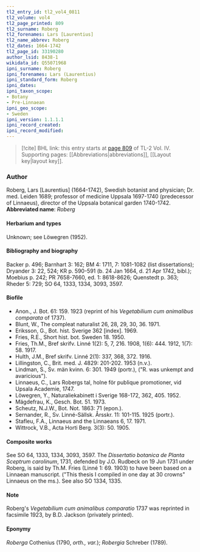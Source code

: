 ```yaml
---
tl2_entry_id: tl2_vol4_0811
tl2_volume: vol4
tl2_page_printed: 809
tl2_surname: Roberg
tl2_forenames: Lars [Laurentius]
tl2_name_abbrev: Roberg
tl2_dates: 1664-1742
tl2_page_id: 33190280
author_lsid: 8438-1
wikidata_id: Q55071968
ipni_surname: Roberg
ipni_forenames: Lars (Laurentius)
ipni_standard_form: Roberg
ipni_dates: 
ipni_taxon_scope: 
- Botany
- Pre-Linnaean
ipni_geo_scope: 
- Sweden
ipni_version: 1.1.1.1
ipni_record_created: 
ipni_record_modified:
---
```



> [!cite] BHL link: this entry starts at [page 809](https://www.biodiversitylibrary.org/page/33190280) of TL-2 Vol. IV.
> Supporting pages: [[Abbreviations|abbreviations]], [[Layout key|layout key]].

### Author

Roberg, Lars \[Laurentius\] (1664-1742), Swedish botanist and physician; Dr. med. Leiden 1689; professor of medicine Uppsala 1697-1740 (predecessor of Linnaeus), director of the Uppsala botanical garden 1740-1742. 
**Abbreviated name**: *Roberg*

#### Herbarium and types

Unknown; see Löwegren (1952).

#### Bibliography and biography

Backer p. 496; Barnhart 3: 162; BM 4: 1711, 7: 1081-1082 (list dissertations); Dryander 3: 22, 524; KR p. 590-591 (b. 24 Jan 1664, d. 21 Apr 1742, bibl.); Moebius p. 242; PR 7658-7660, ed. 1: 8618-8626; Quenstedt p. 363; Rheder 5: 729; SO 64, 1333, 1334, 3093, 3597.

#### Biofile

- Anon., J. Bot. 61: 159. 1923 (reprint of his *Vegetabilium cum animalibus comparata* of 1737).
- Blunt, W., The compleat naturalist 26, 28, 29, 30, 36. 1971.
- Eriksson, G., Bot. hist. Sverige 362 \[index\]. 1969.
- Fries, R.E., Short hist. bot. Sweden 18. 1950.
- Fries, Th.M., Bref skrifv. Linné 1(2): 5, 7, 216. 1908, 1(6): 444. 1912, 1(7): 58. 1917.
- Hulth, J.M., Bref skrifv. Linné 2(1): 337, 368, 372. 1916.
- Lillingston, C., Brit. med. J. 4829: 201-202. 1953 (n.v.).
- Lindman, S., Sv. män kvinn. 6: 301. 1949 (portr.), ("R. was unkempt and avaricious").
- Linnaeus, C., Lars Robergs tal, holne för publique promotioner, vid Upsala Academie, 1747.
- Löwegren, Y., Naturaliekabinett i Sverige 168-172, 362, 405. 1952.
- Mägdefrau, K., Gesch. Bot. 51. 1973.
- Scheutz, N.J.W., Bot. Not. 1863: 71 (epon.).
- Sernander, R., Sv. Linné-Sällsk. Årsskr. 11: 101-115. 1925 (portr.).
- Stafleu, F.A., Linnaeus and the Linnaeans 6, 17. 1971.
- Wittrock, V.B., Acta Horti Berg. 3(3): 50. 1905.

#### Composite works

See SO 64, 1333, 1334, 3093, 3597. The *Dissertatio botanica de Planta Sceptrum carolinum*, 1731, defended by J.O. Rudbeck on 19 Jun 1731 under Roberg, is said by Th.M. Fries (Linné 1: 69. 1903) to have been based on a Linnaean manuscript. ("This thesis I compiled in one day at 30 crowns" Linnaeus on the ms.). See also SO 1334, 1335.

#### Note

Roberg's *Vegetabilium cum animalibus comparatio* 1737 was reprinted in facsimile 1923, by B.D. Jackson (privately printed).

#### Eponymy

*Roberga* Cothenius (1790, *orth., var.*); *Robergia* Schreber (1789).

